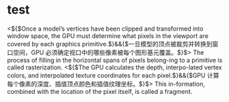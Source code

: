 # test

<${$Once a model’s vertices have been clipped and transformed into window space, the GPU must determine what pixels in the viewport are covered by each graphics primitive.$}&&{$一旦模型的顶点被裁剪并转换到窗口空间，GPU 必须确定视口中的哪些像素被每个图形基元覆盖。$}$>
The process of filling in the horizontal spans of pixels belong-ing to a primitive is called rasterization.
<${$The GPU calculates the depth, interpo-lated vertex colors, and interpolated texture coordinates for each pixel.$}&&{$GPU 计算每个像素的深度、插值顶点颜色和插值纹理坐标。$}$>
This in-formation, combined with the location of the pixel itself, is called a fragment. 
